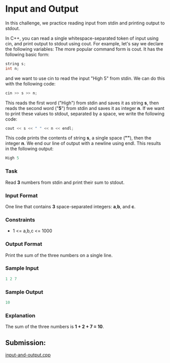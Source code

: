 # Input and Output

In this challenge, we practice reading input from stdin and printing output to stdout.

In C++, you can read a single whitespace-separated token of input using cin, and print output to stdout using cout. For example, let's say we declare the following variables:
The more popular command form is cout. It has the following basic form:

~~~c++
string s;
int n;
~~~

and we want to use cin to read the input "High 5" from stdin. We can do this with the following code:

~~~c++
cin >> s >> n;
~~~
This reads the first word ("High") from stdin and saves it as string **s**, then reads the second word ("**5**") from stdin and saves it as integer **n**. If we want to print these values to stdout, separated by a space, we write the following code:

~~~c++
cout << s << " " << n << endl;
~~~

This code prints the contents of string **s**,  a single space (**""**), then the integer **n**. We end our line of output with a newline using endl. This results in the following output:

~~~c++
High 5
~~~

### Task

Read **3** numbers from stdin and print their sum to stdout.

### Input Format

One line that contains **3** space-separated integers: **a**,**b**, and **c**.

### Constraints

- 1 <= a,b,c <= 1000

### Output Format

Print the sum of the three numbers on a single line.

### Sample Input

~~~c++
1 2 7
~~~

### Sample Output

~~~c++
10
~~~

### Explanation

The sum of the three numbers is **1 + 2 + 7 = 10**.


## Submission:

[input-and-output.cpp](https://github.com/danipishinin/HackerRank/blob/main/c++/input-and-output.cpp)
